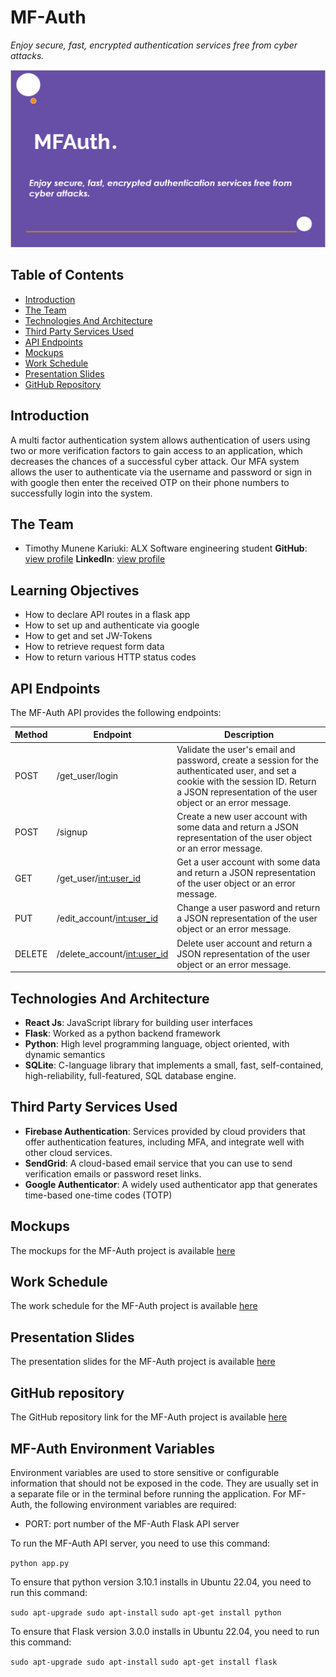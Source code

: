 # MF-Auth

*Enjoy secure, fast, encrypted authentication services free from cyber attacks.*

![MF-Auth logo](./client/public/mfauth.PNG)

## Table of Contents

- [Introduction](#introduction)
- [The Team](#the-team)
- [Technologies And Architecture](#technologies-and-architecture)
- [Third Party Services Used](#third-party-services-used)
- [API Endpoints](#api-endpoints)
- [Mockups](#mockups)
- [Work Schedule](#work-schedule)
- [Presentation Slides](#presentation-slides)
- [GitHub Repository](#github-repository)

## Introduction

A multi factor authentication system allows authentication of users using two or more verification factors to gain access to an application, which decreases the chances of a successful cyber attack. Our MFA system allows the user to authenticate via the username and password or sign in with google then enter the received OTP on their phone numbers to successfully login into the system.

## The Team

- Timothy Munene Kariuki: ALX Software engineering student
**GitHub**: [view profile](https://github.com/timmoh-king)
**LinkedIn**: [view profile](https://www.linkedin.com/in/timothy-kariuki-3t6s/)

## Learning Objectives

- How to declare API routes in a flask app
- How to set up and authenticate via google
- How to get and set JW-Tokens
- How to retrieve request form data
- How to return various HTTP status codes

## API Endpoints

The MF-Auth API provides the following endpoints:

| Method | Endpoint | Description |
| ------ | -------- | ----------- |
| POST  | /get_user/login | Validate the user's email and password, create a session for the authenticated user, and set a cookie with the session ID. Return a JSON representation of the user object or an error message. |
| POST | /signup | Create a new user account with some data and return a JSON representation of the user object or an error message. |
| GET | /get_user/<int:user_id> | Get a user account with some data and return a JSON representation of the user object or an error message. |
| PUT | /edit_account/<int:user_id> | Change a user pasword and return a JSON representation of the user object or an error message. |
| DELETE | /delete_account/<int:user_id> | Delete user account and return a JSON representation of the user object or an error message. |


## Technologies And Architecture

- **React Js**: JavaScript library for building  user interfaces
- **Flask**: Worked as a python backend framework
- **Python**: High level programming language, object oriented, with dynamic semantics
- **SQLite**: C-language library that implements a small, fast, self-contained, high-reliability, full-featured, SQL database engine.

## Third Party Services Used

- **Firebase Authentication**: Services provided by cloud providers that offer authentication features, including MFA, and integrate well with other cloud services.
- **SendGrid**: A cloud-based email service that you can use to send verification emails or password reset links.
- **Google Authenticator**: A widely used authenticator app that generates time-based one-time codes (TOTP)

## Mockups

The mockups for the MF-Auth project is available [here](https://www.figma.com/file/TVGWk1c9AoxREKzI4qCU0k/MFA-System?type=design&node-id=7%3A5661&mode=design&t=du1GTBUawnhEUT1I-1)

## Work Schedule

The work schedule for the MF-Auth project is available [here](https://trello.com/invite/b/AKRjoOAE/ATTI54332a470401e486f0c350b65df3967584A1E08B/mfa-system)

## Presentation Slides

The presentation slides for the MF-Auth project is available [here](https://docs.google.com/presentation/d/104XVfkRPSAnoIl-r3IKOWhxmqAHUu7m30oES42RcZL0/edit?usp=sharing)

## GitHub repository

The GitHub repository link for the MF-Auth project is available [here](https://github.com/timmoh-king/MF-Auth)

## MF-Auth Environment Variables

Environment variables are used to store sensitive or configurable information that should not be exposed in the code. They are usually set in a separate file or in the terminal before running the application. For MF-Auth, the following environment variables are required:
- PORT: port number of the MF-Auth Flask API server

To run the MF-Auth API server, you need to use this command:

`python app.py`

To ensure that python version 3.10.1 installs in Ubuntu 22.04, you need to run this command:

`sudo apt-upgrade sudo apt-install`
`sudo apt-get install python`

To ensure that Flask version 3.0.0 installs in Ubuntu 22.04, you need to run this command:

`sudo apt-upgrade sudo apt-install`
`sudo apt-get install flask`
